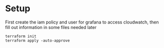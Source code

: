 # Setup

First create the iam policy and user for grafana to access cloudwatch, then fill out information in some files needed later
```shell
terraform init
terraform apply -auto-approve
```
